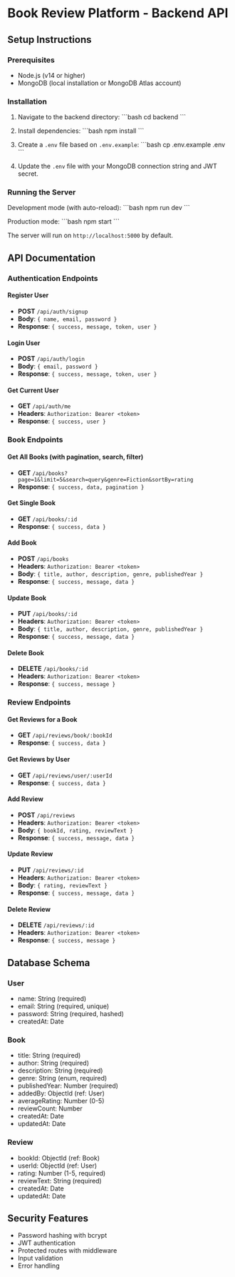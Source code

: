 # Book Review Platform - Backend API

## Setup Instructions

### Prerequisites
- Node.js (v14 or higher)
- MongoDB (local installation or MongoDB Atlas account)

### Installation

1. Navigate to the backend directory:
\`\`\`bash
cd backend
\`\`\`

2. Install dependencies:
\`\`\`bash
npm install
\`\`\`

3. Create a `.env` file based on `.env.example`:
\`\`\`bash
cp .env.example .env
\`\`\`

4. Update the `.env` file with your MongoDB connection string and JWT secret.

### Running the Server

Development mode (with auto-reload):
\`\`\`bash
npm run dev
\`\`\`

Production mode:
\`\`\`bash
npm start
\`\`\`

The server will run on `http://localhost:5000` by default.

## API Documentation

### Authentication Endpoints

#### Register User
- **POST** `/api/auth/signup`
- **Body**: `{ name, email, password }`
- **Response**: `{ success, message, token, user }`

#### Login User
- **POST** `/api/auth/login`
- **Body**: `{ email, password }`
- **Response**: `{ success, message, token, user }`

#### Get Current User
- **GET** `/api/auth/me`
- **Headers**: `Authorization: Bearer <token>`
- **Response**: `{ success, user }`

### Book Endpoints

#### Get All Books (with pagination, search, filter)
- **GET** `/api/books?page=1&limit=5&search=query&genre=Fiction&sortBy=rating`
- **Response**: `{ success, data, pagination }`

#### Get Single Book
- **GET** `/api/books/:id`
- **Response**: `{ success, data }`

#### Add Book
- **POST** `/api/books`
- **Headers**: `Authorization: Bearer <token>`
- **Body**: `{ title, author, description, genre, publishedYear }`
- **Response**: `{ success, message, data }`

#### Update Book
- **PUT** `/api/books/:id`
- **Headers**: `Authorization: Bearer <token>`
- **Body**: `{ title, author, description, genre, publishedYear }`
- **Response**: `{ success, message, data }`

#### Delete Book
- **DELETE** `/api/books/:id`
- **Headers**: `Authorization: Bearer <token>`
- **Response**: `{ success, message }`

### Review Endpoints

#### Get Reviews for a Book
- **GET** `/api/reviews/book/:bookId`
- **Response**: `{ success, data }`

#### Get Reviews by User
- **GET** `/api/reviews/user/:userId`
- **Response**: `{ success, data }`

#### Add Review
- **POST** `/api/reviews`
- **Headers**: `Authorization: Bearer <token>`
- **Body**: `{ bookId, rating, reviewText }`
- **Response**: `{ success, message, data }`

#### Update Review
- **PUT** `/api/reviews/:id`
- **Headers**: `Authorization: Bearer <token>`
- **Body**: `{ rating, reviewText }`
- **Response**: `{ success, message, data }`

#### Delete Review
- **DELETE** `/api/reviews/:id`
- **Headers**: `Authorization: Bearer <token>`
- **Response**: `{ success, message }`

## Database Schema

### User
- name: String (required)
- email: String (required, unique)
- password: String (required, hashed)
- createdAt: Date

### Book
- title: String (required)
- author: String (required)
- description: String (required)
- genre: String (enum, required)
- publishedYear: Number (required)
- addedBy: ObjectId (ref: User)
- averageRating: Number (0-5)
- reviewCount: Number
- createdAt: Date
- updatedAt: Date

### Review
- bookId: ObjectId (ref: Book)
- userId: ObjectId (ref: User)
- rating: Number (1-5, required)
- reviewText: String (required)
- createdAt: Date
- updatedAt: Date

## Security Features
- Password hashing with bcrypt
- JWT authentication
- Protected routes with middleware
- Input validation
- Error handling

